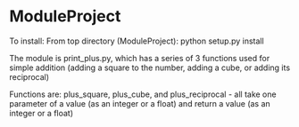 # ModuleProject
To install:
From top directory (ModuleProject):
python setup.py install

The module is print_plus.py, which has a series of 3 functions used for simple addition (adding a square to the number, adding a cube, or adding its reciprocal)

Functions are: plus_square, plus_cube, and plus_reciprocal - all take one parameter of a value (as an integer or a float) and return a value (as an integer or a float)


